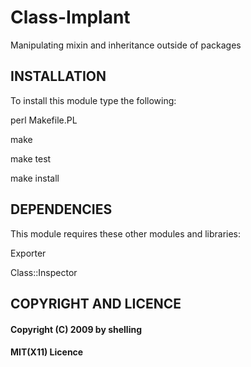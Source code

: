 # Class-Implant

Manipulating mixin and inheritance outside of packages

## INSTALLATION

To install this module type the following:

   perl Makefile.PL

   make

   make test

   make install

## DEPENDENCIES

This module requires these other modules and libraries:

  Exporter

  Class::Inspector

## COPYRIGHT AND LICENCE

#### Copyright (C) 2009 by shelling

#### MIT(X11) Licence

